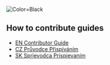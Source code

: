 ![Color=Black](https://github.com/Bialu-Software/.github/assets/70224036/76877028-b59c-45bc-bc67-1ffebaa3fb93)

## How to contribute guides
- [EN Contributor Guide](https://github.com/Bialu-Software/.github/blob/main/CONTRIBUTING_EN.md)
- [CZ Průvodce Přispíváním](https://github.com/Bialu-Software/.github/blob/main/CONTRIBUTING_CZ.md)
- [SK Sprievodca Prispievaním](https://github.com/Bialu-Software/.github/blob/main/CONTRIBUTING_SK.md)
